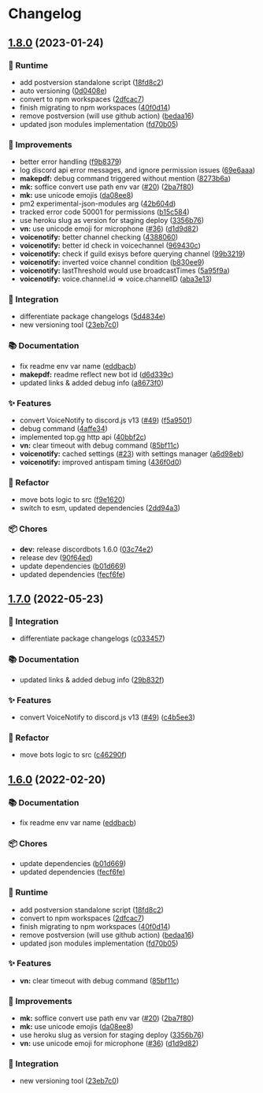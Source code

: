 # Changelog

## [1.8.0](https://github.com/vpctorr/DiscordBots/compare/discordbots-v1.7.0...discordbots-v1.8.0) (2023-01-24)


### 👷 Runtime

* add postversion standalone script ([18fd8c2](https://github.com/vpctorr/DiscordBots/commit/18fd8c2d801e54d9d8abcae586495ad2c1da2c06))
* auto versioning ([0d0408e](https://github.com/vpctorr/DiscordBots/commit/0d0408e4baeeda498557ed9bd18786695bf1d3d0))
* convert to npm workspaces ([2dfcac7](https://github.com/vpctorr/DiscordBots/commit/2dfcac7ebd50ce50727fea3df11977b89ae8a6ef))
* finish migrating to npm workspaces ([40f0d14](https://github.com/vpctorr/DiscordBots/commit/40f0d14a8b2c1c74c2ab2541616491c937b18416))
* remove postversion (will use github action) ([bedaa16](https://github.com/vpctorr/DiscordBots/commit/bedaa16ca158f9be273b3e59e24e7445cd196650))
* updated json modules implementation ([fd70b05](https://github.com/vpctorr/DiscordBots/commit/fd70b05d8e5ab7be1e5aec222214b5d86056ea71))


### 🔨 Improvements

* better error handling ([f9b8379](https://github.com/vpctorr/DiscordBots/commit/f9b8379c5bff5c937a9975ae9bad25a71f783db1))
* log discord api error messages, and ignore permission issues ([69e6aaa](https://github.com/vpctorr/DiscordBots/commit/69e6aaafc788baf6b2cdf118f0a9dafe16a7021b))
* **makepdf:** debug command triggered without mention ([8273b6a](https://github.com/vpctorr/DiscordBots/commit/8273b6a1a055e290c21546d9005e52319a89374b))
* **mk:** soffice convert use path env var ([#20](https://github.com/vpctorr/DiscordBots/issues/20)) ([2ba7f80](https://github.com/vpctorr/DiscordBots/commit/2ba7f8026f641ab3abb9cf97650379586f7ebd6c))
* **mk:** use unicode emojis ([da08ee8](https://github.com/vpctorr/DiscordBots/commit/da08ee841872dcabc5e16581dd7d653578bf9370))
* pm2 experimental-json-modules arg ([42b604d](https://github.com/vpctorr/DiscordBots/commit/42b604d05ea40838630fedef6fa51d97a633ed19))
* tracked error code 50001 for permissions ([b15c584](https://github.com/vpctorr/DiscordBots/commit/b15c584ed95a67e28fa4a346b64fe138bd4be3b1))
* use heroku slug as version for staging deploy ([3356b76](https://github.com/vpctorr/DiscordBots/commit/3356b762d1fdd21ffc9897fd61d48168527a39e6))
* **vn:** use unicode emoji for microphone ([#36](https://github.com/vpctorr/DiscordBots/issues/36)) ([d1d9d82](https://github.com/vpctorr/DiscordBots/commit/d1d9d821dcc1251b294fd47b4aa74272d2b2f4f8))
* **voicenotify:** better channel checking ([4388060](https://github.com/vpctorr/DiscordBots/commit/43880601981c4e3e5b03c243f0089201500a29e1))
* **voicenotify:** better id check in voicechannel ([969430c](https://github.com/vpctorr/DiscordBots/commit/969430cf9d9a4eb896b154b5bdde134d7f7d6116))
* **voicenotify:** check if guild exisys before querying channel ([99b3219](https://github.com/vpctorr/DiscordBots/commit/99b3219c326a979634f01f4f2a019a6d4d38e13e))
* **voicenotify:** inverted voice channel condition ([b830ee9](https://github.com/vpctorr/DiscordBots/commit/b830ee9fd8b98248706d208fdb2565913356cbc1))
* **voicenotify:** lastThreshold would use broadcastTimes ([5a95f9a](https://github.com/vpctorr/DiscordBots/commit/5a95f9a5af4aa710e31d48a360f098145a8d6a1f))
* **voicenotify:** voice.channel.id =&gt; voice.channelID ([aba3e13](https://github.com/vpctorr/DiscordBots/commit/aba3e130598ffd043435fbde1b0e40f89034bc5a))


### 🚚 Integration

* differentiate package changelogs ([5d4834e](https://github.com/vpctorr/DiscordBots/commit/5d4834e6b84628c48c2188db0e2de7ba9765e4c0))
* new versioning tool ([23eb7c0](https://github.com/vpctorr/DiscordBots/commit/23eb7c02d2ea33c319029ba72d2b5a4a89f55c66))


### 📚 Documentation

* fix readme env var name ([eddbacb](https://github.com/vpctorr/DiscordBots/commit/eddbacb93cc4af0da1ee899af8921118c0e6648e))
* **makepdf:** readme reflect new bot id ([d6d339c](https://github.com/vpctorr/DiscordBots/commit/d6d339c0fd70ef17bde7ec2f9033de584501077f))
* updated links & added debug info ([a8673f0](https://github.com/vpctorr/DiscordBots/commit/a8673f02ad0b4ea3123a74a3b05f0e2b84dc4c43))


### ✨ Features

* convert VoiceNotify to discord.js v13 ([#49](https://github.com/vpctorr/DiscordBots/issues/49)) ([f5a9501](https://github.com/vpctorr/DiscordBots/commit/f5a95011a64b84bc5fea6465b242f3da45970c2a))
* debug command ([4affe34](https://github.com/vpctorr/DiscordBots/commit/4affe34ef4fef8b29f354925ced3e1f8057f55f9))
* implemented top.gg http api ([40bbf2c](https://github.com/vpctorr/DiscordBots/commit/40bbf2ce3a99fc5df97e964cf89def4d41738bcf))
* **vn:** clear timeout with debug command ([85bf11c](https://github.com/vpctorr/DiscordBots/commit/85bf11c91f57c9a1224392dfa01bb78d6b3adbdd))
* **voicenotify:** cached settings ([#23](https://github.com/vpctorr/DiscordBots/issues/23)) with settings manager ([a6d98eb](https://github.com/vpctorr/DiscordBots/commit/a6d98ebbb2c9170ff3f6be5d6bd1d4fc92d45d52))
* **voicenotify:** improved antispam timing ([436f0d0](https://github.com/vpctorr/DiscordBots/commit/436f0d03127d3fff286c5fd1838ea9bc7b666dd3))


### 🧹 Refactor

* move bots logic to src ([f9e1620](https://github.com/vpctorr/DiscordBots/commit/f9e1620ccf2a45383cda88010307e37889ee812d))
* switch to esm, updated dependencies ([2dd94a3](https://github.com/vpctorr/DiscordBots/commit/2dd94a35b6922ae88aacbe15f72c2abd078082f6))


### 📦 Chores

* **dev:** release discordbots 1.6.0 ([03c74e2](https://github.com/vpctorr/DiscordBots/commit/03c74e27c3cf07a9cd669c33478b18325ac174b1))
* release dev ([90f64ed](https://github.com/vpctorr/DiscordBots/commit/90f64ed9585eafcb1a4e60bc9dabcc577bcd1839))
* update dependencies ([b01d669](https://github.com/vpctorr/DiscordBots/commit/b01d6695971908a5c7f2042877d3f1d0cf744152))
* updated dependencies ([fecf6fe](https://github.com/vpctorr/DiscordBots/commit/fecf6fedc92f5cbad7aaa306585266c60b0f3e7e))

## [1.7.0](https://github.com/vpctorr/DiscordBots/compare/discordbots-v1.6.0...discordbots-v1.7.0) (2022-05-23)


### 🚚 Integration

* differentiate package changelogs ([c033457](https://github.com/vpctorr/DiscordBots/commit/c033457664ea530c0ddbfc63ba6a5169800892b8))


### 📚 Documentation

* updated links & added debug info ([29b832f](https://github.com/vpctorr/DiscordBots/commit/29b832fae6d7fd8ecffe1ef950fbfc5926518ae0))


### ✨ Features

* convert VoiceNotify to discord.js v13 ([#49](https://github.com/vpctorr/DiscordBots/issues/49)) ([c4b5ee3](https://github.com/vpctorr/DiscordBots/commit/c4b5ee336de40a4b4d4fb600216c3d2fdb835d18))


### 🧹 Refactor

* move bots logic to src ([c46290f](https://github.com/vpctorr/DiscordBots/commit/c46290f691d668ae30f23b2332db0a83accd5edb))

## [1.6.0](https://github.com/vpctorr/DiscordBots/compare/discordbots-v1.5.2...discordbots-v1.6.0) (2022-02-20)


### 📚 Documentation

* fix readme env var name ([eddbacb](https://github.com/vpctorr/DiscordBots/commit/eddbacb93cc4af0da1ee899af8921118c0e6648e))


### 📦 Chores

* update dependencies ([b01d669](https://github.com/vpctorr/DiscordBots/commit/b01d6695971908a5c7f2042877d3f1d0cf744152))
* updated dependencies ([fecf6fe](https://github.com/vpctorr/DiscordBots/commit/fecf6fedc92f5cbad7aaa306585266c60b0f3e7e))


### 👷 Runtime

* add postversion standalone script ([18fd8c2](https://github.com/vpctorr/DiscordBots/commit/18fd8c2d801e54d9d8abcae586495ad2c1da2c06))
* convert to npm workspaces ([2dfcac7](https://github.com/vpctorr/DiscordBots/commit/2dfcac7ebd50ce50727fea3df11977b89ae8a6ef))
* finish migrating to npm workspaces ([40f0d14](https://github.com/vpctorr/DiscordBots/commit/40f0d14a8b2c1c74c2ab2541616491c937b18416))
* remove postversion (will use github action) ([bedaa16](https://github.com/vpctorr/DiscordBots/commit/bedaa16ca158f9be273b3e59e24e7445cd196650))
* updated json modules implementation ([fd70b05](https://github.com/vpctorr/DiscordBots/commit/fd70b05d8e5ab7be1e5aec222214b5d86056ea71))


### ✨ Features

* **vn:** clear timeout with debug command ([85bf11c](https://github.com/vpctorr/DiscordBots/commit/85bf11c91f57c9a1224392dfa01bb78d6b3adbdd))


### 🔨 Improvements

* **mk:** soffice convert use path env var ([#20](https://github.com/vpctorr/DiscordBots/issues/20)) ([2ba7f80](https://github.com/vpctorr/DiscordBots/commit/2ba7f8026f641ab3abb9cf97650379586f7ebd6c))
* **mk:** use unicode emojis ([da08ee8](https://github.com/vpctorr/DiscordBots/commit/da08ee841872dcabc5e16581dd7d653578bf9370))
* use heroku slug as version for staging deploy ([3356b76](https://github.com/vpctorr/DiscordBots/commit/3356b762d1fdd21ffc9897fd61d48168527a39e6))
* **vn:** use unicode emoji for microphone ([#36](https://github.com/vpctorr/DiscordBots/issues/36)) ([d1d9d82](https://github.com/vpctorr/DiscordBots/commit/d1d9d821dcc1251b294fd47b4aa74272d2b2f4f8))


### 🚚 Integration

* new versioning tool ([23eb7c0](https://github.com/vpctorr/DiscordBots/commit/23eb7c02d2ea33c319029ba72d2b5a4a89f55c66))
